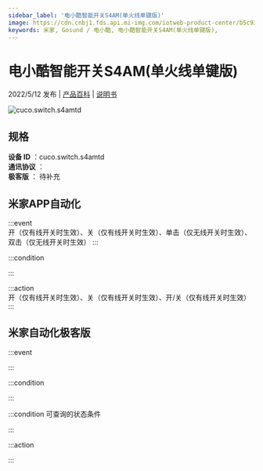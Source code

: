 ```yaml
---
sidebar_label: '电小酷智能开关S4AM(单火线单键版)'
image: https://cdn.cnbj1.fds.api.mi-img.com/iotweb-product-center/b5c930e0452675331d8e4d67499c5c82_1626834944492.png?GalaxyAccessKeyId=AKVGLQWBOVIRQ3XLEW&Expires=9223372036854775807&Signature=BsNBVjsROeZMpm7qZ5nfnfeqBPI=
keywords: 米家, Gosund / 电小酷, 电小酷智能开关S4AM(单火线单键版), 
---
```

# 电小酷智能开关S4AM(单火线单键版)

2022/5/12 发布 | [产品百科](https://home.mi.com/webapp/content/baike/product/index.html?model=cuco.switch.s4amtd/) | [说明书](https://home.mi.com/views/introduction.html?model=cuco.switch.s4amtd&region=cn)

![cuco.switch.s4amtd](https://cdn.cnbj1.fds.api.mi-img.com/iotweb-product-center/b5c930e0452675331d8e4d67499c5c82_1626834944492.png?GalaxyAccessKeyId=AKVGLQWBOVIRQ3XLEW&Expires=9223372036854775807&Signature=BsNBVjsROeZMpm7qZ5nfnfeqBPI=)

## 规格  
> 
**设备 ID** ：cuco.switch.s4amtd  
**通讯协议** ：  
**极客版**  ： 待补充 


## 米家APP自动化  

:::event  
开（仅有线开关时生效）、关（仅有线开关时生效）、单击（仅无线开关时生效）、双击（仅无线开关时生效）
:::

:::condition  

:::

:::action   
开（仅有线开关时生效）、关（仅有线开关时生效）、开/关（仅有线开关时生效）
:::

## 米家自动化极客版  

:::event  

:::

:::condition  

:::

:::condition 可查询的状态条件  

:::

:::action  

:::

        
